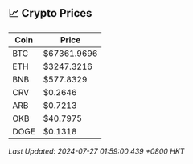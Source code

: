 ## 📈 Crypto Prices

| Coin | Price |
| ---- | ----- |
| BTC | $67361.9696 |
| ETH | $3247.3216 |
| BNB | $577.8329 |
| CRV | $0.2646 |
| ARB | $0.7213 |
| OKB | $40.7975 |
| DOGE | $0.1318 |

_Last Updated: 2024-07-27 01:59:00.439 +0800 HKT_